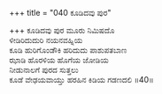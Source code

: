 +++
title = "040 ಕೂಡಿದವು ಪುರ"

+++
ಕೂಡಿದವು ಪುರ ಮೂರು ನಿಮಿಷದೊ  
ಳೀಡಿರಿದುದುರಿ ನಯನವಹ್ನಿಯ  
ಕೂಡಿ ಹುರಿಗೊಂಡೌಕಿ ಹರಿದುದು ಪಾಶುಪತಬಾಣ  
ಝಾಡಿ ಹೊರಳಿಯ ಹೊಗೆಯ ಜೋಡಿಯ  
ನೀಡುನಾಲಗೆ ಪುರದ ಸುತ್ತಲು  
ಕೂಡೆ ವೇಢಯವಾಯ್ತು ಹರಹಿನ ಕಿಡಿಯ ಗಡಣದಲಿ       ॥40॥